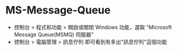 # MS-Message-Queue

* 控制台 > 程式和功能 > 開啟或關閉 Windows 功能，選取 "Microsoft Message Queue(MSMQ) 伺服器"
* 控制台 > 電腦管理 > 訊息佇列 即可看到有多出"訊息佇列"這個功能

